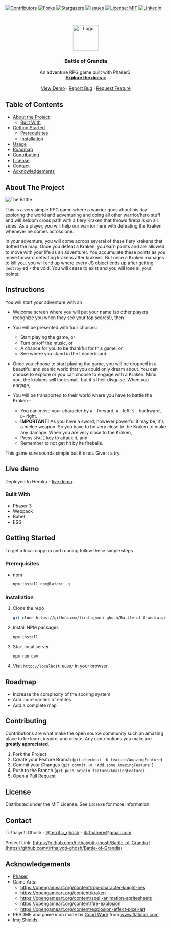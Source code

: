 <!--
*** Thanks for checking out this README Template. If you have a suggestion that would
*** make this better, please fork the repo and create a pull request or simply open
*** an issue with the tag "enhancement".
*** Thanks again! Now go create something AMAZING! :D
-->





<!-- PROJECT SHIELDS -->
<!--
*** I'm using markdown "reference style" links for readability.
*** Reference links are enclosed in brackets [ ] instead of parentheses ( ).
*** See the bottom of this document for the declaration of the reference variables
*** for contributors-url, forks-url, etc. This is an optional, concise syntax you may use.
*** https://www.markdownguide.org/basic-syntax/#reference-style-links
-->
[![Contributors][contributors-shield]][contributors-url]
[![Forks][forks-shield]][forks-url]
[![Stargazers][stars-shield]][stars-url]
[![Issues][issues-shield]][issues-url]
[![License: MIT][license-shield]][license-url]
[![LinkedIn][linkedin-shield]][linkedin-url]



<!-- PROJECT LOGO -->
<br />
<p align="center">
  <a href="https://github.com/tirthajyoti-ghosh/Battle-of-Grandia">
    <img src="https://user-images.githubusercontent.com/57726348/89709111-95d24d80-d99a-11ea-823c-baacf8138fc0.png" alt="Logo" width="80" height="80">
  </a>

  <h3 align="center">Battle of Grandia</h3>

  <p align="center">
    An adventure RPG game built with Phaser3.
    <br />
    <a href="https://github.com/tirthajyoti-ghosh/Battle-of-Grandia"><strong>Explore the docs »</strong></a>
    <br />
    <br />
    <a href="https://github.com/tirthajyoti-ghosh/Battle-of-Grandia">View Demo</a>
    ·
    <a href="https://github.com/tirthajyoti-ghosh/Battle-of-Grandia/issues">Report Bug</a>
    ·
    <a href="https://github.com/tirthajyoti-ghosh/Battle-of-Grandia/issues">Request Feature</a>
  </p>
</p>

<!-- TABLE OF CONTENTS -->
## Table of Contents

* [About the Project](#about-the-project)
  * [Built With](#built-with)
* [Getting Started](#getting-started)
  * [Prerequisites](#prerequisites)
  * [Installation](#installation)
* [Usage](#usage)
* [Roadmap](#roadmap)
* [Contributing](#contributing)
* [License](#license)
* [Contact](#contact)
* [Acknowledgements](#acknowledgements)

<!-- ABOUT THE PROJECT -->
## About The Project

![The Battle](https://user-images.githubusercontent.com/57726348/89709306-4856e000-d99c-11ea-8972-e02dd8df2c9b.png)

This is a very simple RPG game where a warrior goes about his day exploring the world and adventuring and doing all other warrior/hero stuff and will seldom cross path with a fiery Kraken that throws fireballs on all sides. As a player, you will help our warrior here with defeating the Kraken whenever he comes across one.

In your adventure, you will come acroos several of these fiery krakens that dotted the map. Once you defeat a Kraken, you earn points and are allowed to move with your life as an adventurer. You accumulate these points as you move forward defeating krakens after krakens. But once a Kraken manages to kill you, you will end up where every JS object ends up after getting `destroy` ed - the void. You will cease to exist and you will lose all your points.

<!-- USAGE EXAMPLES -->
## Instructions

You will start your adventure with an

* Welcome screen where you will put your name (so other players recognize you when they see your top scores!), then

* You will be presented with four choices:
  * Start playing the game, or
  * Turn on/off the music, or
  * A chance for you to be thankful for this game, or
  * See where you stand in the Leaderboard.

* Once you choose to start playing the game, you will be dropped in a beautiful and scenic world that you could only dream about. You can choose to explore or you can choose to engage with a Kraken. Mind you, the krakens will look small, but it's their disguise. When you engage,

* You will be transported to their world where you have to battle the Kraken -

  * You can move your character by `W` - forward, `A` - left, `S` - backward, `D`- right.
  * **IMPORTANT!** As you have a sword, however powerful it may be, it's a melee weapon. So you have to be very close to the Kraken to make any damage. When you are very close to the Kraken,
  * Press `SPACE` key to attack it, and
  * Remember to not get hit by its fireballs.
  
This game sure sounds simple but it's not. Give it a try.

## Live demo

Deployed to Heroku - [live demo](https://thawing-river-75700.herokuapp.com/).

### Built With

* Phaser 3
* Webpack
* Babel
* ES6

<!-- GETTING STARTED -->
## Getting Started

To get a local copy up and running follow these simple steps.

### Prerequisites

* npm

    ```sh
    npm install npm@latest -g
    ```

### Installation

1. Clone the repo

    ```sh
    git clone https://github.com/tirthajyoti-ghosh/Battle-of-Grandia.git
    ```

2. Install NPM packages

    ```sh
    npm install
    ```

3. Start local server

    ```sh
    npm run dev
    ```

4. Visit `http://localhost:8080/` in your browser.

<!-- ROADMAP -->
## Roadmap

* Increase the complexity of the scoring system
* Add more varities of entites
* Add a complete map

<!-- CONTRIBUTING -->
## Contributing

Contributions are what make the open source community such an amazing place to be learn, inspire, and create. Any contributions you make are **greatly appreciated**.

1. Fork the Project
2. Create your Feature Branch (`git checkout -b feature/AmazingFeature`)
3. Commit your Changes (`git commit -m 'Add some AmazingFeature'`)
4. Push to the Branch (`git push origin feature/AmazingFeature`)
5. Open a Pull Request

<!-- LICENSE -->
## License

Distributed under the MIT License. See `LICENSE` for more information.

<!-- CONTACT -->
## Contact

Tirthajyoti Ghosh - [@terrific_ghosh](https://twitter.com/terrific_ghosh) - itirthahere@gmail.com

Project Link: [https://github.com/tirthajyoti-ghosh/Battle-of-Grandia](https://github.com/tirthajyoti-ghosh/Battle-of-Grandia)

<!-- ACKNOWLEDGEMENTS -->
## Acknowledgements

* [Phaser](https://phaser.io)
* Game Arts:
  - https://opengameart.org/content/rpg-character-knight-nes
  - https://opengameart.org/content/kraken
  - https://opengameart.org/content/spell-animation-spritesheets
  - https://opengameart.org/content/fire-explosion
  - https://opengameart.org/content/explosion-effect-pixel-art
* README and game icon made by <a href="https://www.flaticon.com/free-icon/rpg-game_2619285" title="Good Ware">Good Ware</a> from <a href="https://www.flaticon.com/" title="Flaticon"> www.flaticon.com</a>
* [Img Shields](https://shields.io)


<!-- MARKDOWN LINKS & IMAGES -->
<!-- https://www.markdownguide.org/basic-syntax/#reference-style-links -->
[contributors-shield]: https://img.shields.io/github/contributors/tirthajyoti-ghosh/Battle-of-Grandia.svg?style=flat-square
[contributors-url]: https://github.com/tirthajyoti-ghosh/Battle-of-Grandia/graphs/contributors
[forks-shield]: https://img.shields.io/github/forks/tirthajyoti-ghosh/Battle-of-Grandia.svg?style=flat-square
[forks-url]: https://github.com/tirthajyoti-ghosh/Battle-of-Grandia/network/members
[stars-shield]: https://img.shields.io/github/stars/tirthajyoti-ghosh/Battle-of-Grandia.svg?style=flat-square
[stars-url]: https://github.com/tirthajyoti-ghosh/Battle-of-Grandia/stargazers
[issues-shield]: https://img.shields.io/github/issues/tirthajyoti-ghosh/Battle-of-Grandia.svg?style=flat-square
[issues-url]: https://github.com/tirthajyoti-ghosh/Battle-of-Grandia/issues
[license-shield]: https://img.shields.io/badge/License-MIT-yellow.svg
[license-url]: https://github.com/tirthajyoti-ghosh/Battle-of-Grandia/blob/development/LICENSE
[linkedin-shield]: https://img.shields.io/badge/-LinkedIn-black.svg?style=flat-square&logo=linkedin&colorB=555
[linkedin-url]: https://www.linkedin.com/in/tirthajyoti-ghosh/
